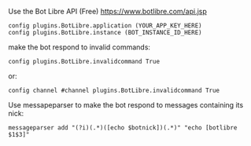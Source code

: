 Use the Bot Libre API (Free) https://www.botlibre.com/api.jsp
```
config plugins.BotLibre.application (YOUR_APP_KEY_HERE)
config plugins.BotLibre.instance (BOT_INSTANCE_ID_HERE)
```
make the bot respond to invalid commands:
```
config plugins.BotLibre.invalidcommand True
```
or:
```
config channel #channel plugins.BotLibre.invalidcommand True
```
Use messapeparser to make the bot respond to messages containing its nick:
```
messageparser add "(?i)(.*)([echo $botnick])(.*)" "echo [botlibre $1$3]"
```

